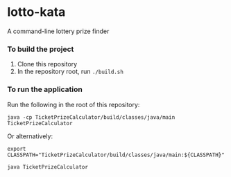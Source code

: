 # lotto-kata
A command-line lottery prize finder

### To build the project

1. Clone this repository
1. In the repository root, run `./build.sh`

### To run the application

Run the following in the root of this repository:
```
java -cp TicketPrizeCalculator/build/classes/java/main TicketPrizeCalculator
```

Or alternatively:

```
export CLASSPATH="TicketPrizeCalculator/build/classes/java/main:${CLASSPATH}"
  
java TicketPrizeCalculator
```